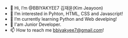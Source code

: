 - 👋 Hi, I’m @BBIYAKYEE7 김재윤(Kim Jeayoon)
- 👀 I’m interested in Pyhton, HTML, CSS and Javascript!
- 🌱 I’m currently learning Python and Web develping!
- 🐣 I'am Junior Developer.
- 📫 How to reach me bbiyakyee7@gmail.com!
